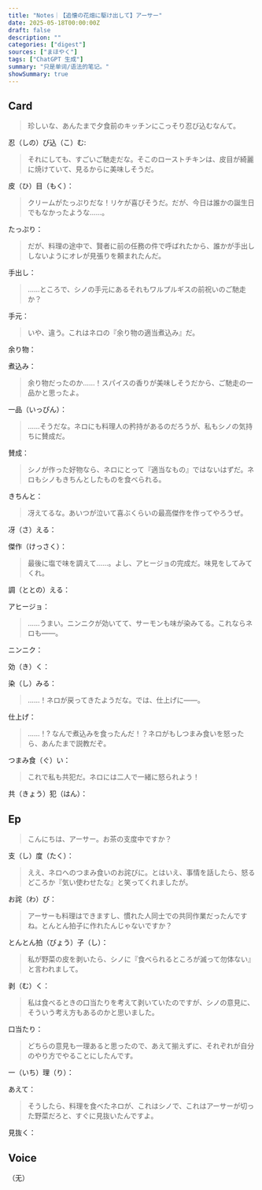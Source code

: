 ```yaml
---
title: "Notes｜【追懐の花畑に駆け出して】アーサー"
date: 2025-05-18T00:00:00Z
draft: false
description: ""
categories: ["digest"]
sources: ["まほやく"]
tags: ["ChatGPT 生成"]
summary: "只是单词/语法的笔记。"
showSummary: true
---
```


## Card

>珍しいな、あんたまで夕食前のキッチンにこっそり忍び込むなんて。

忍（しの）び込（こ）む:

>それにしても、すごいご馳走だな。そこのローストチキンは、皮目が綺麗に焼けていて、見るからに美味しそうだ。

皮（ひ）目（もく）：

>クリームがたっぷりだな！リケが喜びそうだ。だが、今日は誰かの誕生日でもなかったような……。

たっぷり：

>だが、料理の途中で、賢者に前の任務の件で呼ばれたから、誰かが手出ししないようにオレが見張りを頼まれたんだ。

手出し：

>……ところで、シノの手元にあるそれもワルプルギスの前祝いのご馳走か？

手元：

>いや、違う。これはネロの『余り物の適当煮込み』だ。

余り物：

煮込み：

>余り物だったのか……！スパイスの香りが美味しそうだから、ご馳走の一品かと思ったよ。

一品（いっぴん）：

>……そうだな。ネロにも料理人の矜持があるのだろうが、私もシノの気持ちに賛成だ。

賛成：

>シノが作った好物なら、ネロにとって『適当なもの』ではないはずだ。ネロもシノもきちんとしたものを食べられる。

きちんと：

>冴えてるな。あいつが泣いて喜ぶくらいの最高傑作を作ってやろうぜ。

冴（さ）える：

傑作（けっさく）：

>最後に塩で味を調えて……。よし、アヒージョの完成だ。味見をしてみてくれ。

調（ととの）える：

アヒージョ：

>……うまい。ニンニクが効いてて、サーモンも味が染みてる。これならネロも——。

ニンニク：

効（き）く：

染（し）みる：

>……！ネロが戻ってきたようだな。では、仕上げに——。

仕上げ：

>……！? なんで煮込みを食ったんだ！？ネロがもしつまみ食いを怒ったら、あんたまで説教だぞ。

つまみ食（ぐ）い：

>これで私も共犯だ。ネロには二人で一緒に怒られよう！

共（きょう）犯（はん）：

## Ep

>こんにちは、アーサー。お茶の支度中ですか？

支（し）度（たく）：

>ええ、ネロへのつまみ食いのお詫びに。とはいえ、事情を話したら、怒るどころか『気い使わせたな』と笑ってくれましたが。

お詫（わ）び：

>アーサーも料理はできますし、慣れた人同士での共同作業だったんですね。とんとん拍子に作れたんじゃないですか？

とんとん拍（びょう）子（し）：

>私が野菜の皮を剥いたら、シノに『食べられるところが滅って勿体ない』と言われまして。

剥（む）く：

>私は食べるときの口当たりを考えて剥いていたのですが、シノの意見に、そういう考え方もあるのかと思いました。

口当たり：

>どちらの意見も一理あると思ったので、あえて揃えずに、それぞれが自分のやり方でやることにしたんです。

一（いち）理（り）：

あえて：

>そうしたら、料理を食べたネロが、これはシノで、これはアーサーが切った野菜だろと、すぐに見抜いたんですよ。

見抜く：

## Voice

（无）
